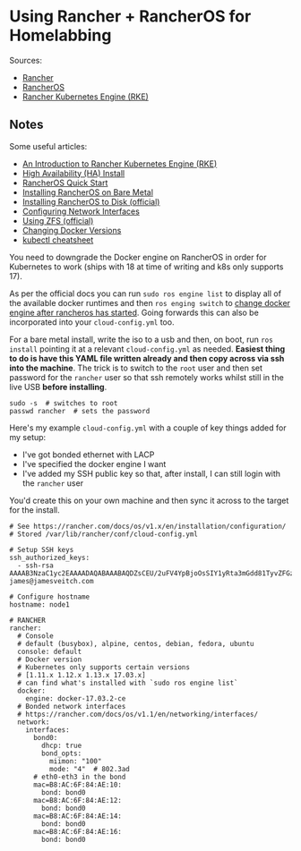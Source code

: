# Using Rancher + RancherOS for Homelabbing

Sources:

* [Rancher](https://rancher.com)
* [RancherOS](https://rancher.com/rancher-os/)
* [Rancher Kubernetes Engine \(RKE\)](https://rancher.com/docs/rke/v0.1.x/en/)

## Notes

Some useful articles:

* [An Introduction to Rancher Kubernetes Engine \(RKE\)](https://rancher.com/an-introduction-to-rke/)
* [High Availability \(HA\) Install](https://rancher.com/docs/rancher/v2.x/en/installation/ha/)
* [RancherOS Quick Start](https://rancher.com/docs/os/v1.x/en/quick-start-guide/)
* [Installing RancherOS on Bare Metal](https://tzrlk.aetheric.co.nz/tech/devops/2017/06/12/installing-rancheros-on-bare-metal.html)
* [Installing RancherOS to Disk \(official\)](https://rancher.com/docs/os/v1.2/en/running-rancheros/server/install-to-disk/)
* [Configuring Network Interfaces](https://rancher.com/docs/os/v1.x/en/installation/networking/interfaces/)
* [Using ZFS \(official\)](https://rancher.com/docs/os/v1.x/en/installation/storage/using-zfs/)
* [Changing Docker Versions](https://rancher.com/docs/os/v1.1/en/configuration/switching-docker-versions/)
* [kubectl cheatsheet](https://kubernetes.io/docs/reference/kubectl/cheatsheet)

You need to downgrade the Docker engine on RancherOS in order for Kubernetes to work \(ships with 18 at time of writing and k8s only supports 17\).

As per the official docs you can run `sudo ros engine list` to display all of the available docker runtimes and then `ros enging switch` to [change docker engine after rancheros has started](https://rancher.com/docs/os/v1.1/en/configuration/switching-docker-versions/#changing-docker-engines-after-rancheros-has-started). Going forwards this can also be incorporated into your `cloud-config.yml` too.

For a bare metal install, write the iso to a usb and then, on boot, run `ros install` pointing it at a relevant `cloud-config.yml` as needed. **Easiest thing to do is have this YAML file written already and then copy across via ssh into the machine**. The trick is to switch to the `root` user and then set password for the `rancher` user so that ssh remotely works whilst still in the live USB **before installing**.

```
sudo -s  # switches to root
passwd rancher  # sets the password
```

Here's my example `cloud-config.yml` with a couple of key things added for my setup:

* I've got bonded ethernet with LACP
* I've specified the docker engine I want
* I've added my SSH public key so that, after install, I can still login with the `rancher` user

You'd create this on your own machine and then sync it across to the target for the install.

    # See https://rancher.com/docs/os/v1.x/en/installation/configuration/
    # Stored /var/lib/rancher/conf/cloud-config.yml

    # Setup SSH keys
    ssh_authorized_keys:
      - ssh-rsa AAAAB3NzaC1yc2EAAAADAQABAAABAQDZsCEU/2uFV4YpBjoOsSIY1yRta3mGdd81TyvZFGzVsXEn7BbkJXPI6I3r8vXQaRgQvr//yj/Q3whuGlcBuH8PuCAUlHg2oJIMJ+NsIW/E300nzu0j8lltDvLg4Sl1Ncag4Hy5JtjeWyoouHCUajxN8jRKqXW1pS3hZO2+UCN2t6ZNl7n01cZZviVWcoPe2tUpy2O52iWW6Wt7cgWFSBVPCmnD3p5Vwnz2d5SrSgzQ+9Qq/jrU0ZGF32wLt/c3OzHMBRLYNJviMaEZfonIjTmpqOxUQxXzO25K3/A0QHeEtBInKpNr7TUJ/U0rtpNrw2Th6wsc4pjLLM9R9U6EbH9D james@jamesveitch.com

    # Configure hostname
    hostname: node1

    # RANCHER
    rancher:
      # Console
      # default (busybox), alpine, centos, debian, fedora, ubuntu
      console: default
      # Docker version
      # Kubernetes only supports certain versions
      # [1.11.x 1.12.x 1.13.x 17.03.x] 
      # can find what's installed with `sudo ros engine list`
      docker:
        engine: docker-17.03.2-ce
      # Bonded network interfaces
      # https://rancher.com/docs/os/v1.1/en/networking/interfaces/
      network:
        interfaces:
          bond0:
            dhcp: true
            bond_opts:
              miimon: "100"
              mode: "4"  # 802.3ad
          # eth0-eth3 in the bond
          mac=B8:AC:6F:84:AE:10:
            bond: bond0
          mac=B8:AC:6F:84:AE:12:
            bond: bond0
          mac=B8:AC:6F:84:AE:14:
            bond: bond0
          mac=B8:AC:6F:84:AE:16:
            bond: bond0



